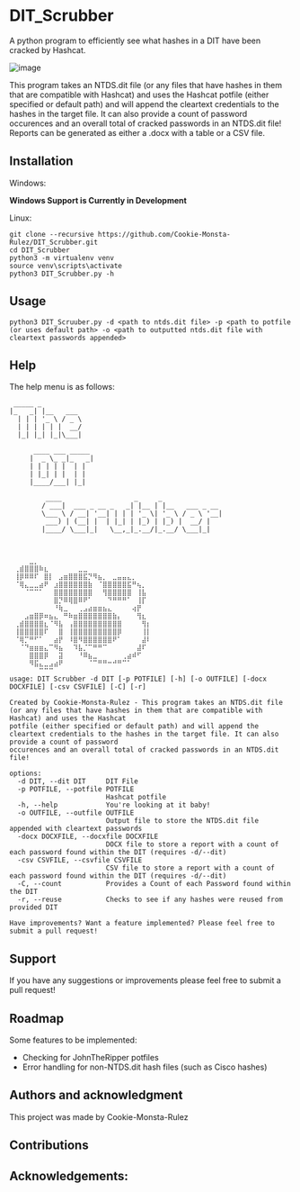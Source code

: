 # DIT_Scrubber
A python program to efficiently see what hashes in a DIT have been cracked by Hashcat. 

![image](https://github.com/user-attachments/assets/abd6c8f5-9cab-494e-ac27-643a0cad37a2)

This program takes an NTDS.dit file (or any files that have hashes in them that are compatible with Hashcat) and uses the Hashcat potfile (either specified or default path) and will append the cleartext credentials to the hashes in the target file. It can also provide a count of password occurences and an overall total of cracked passwords in an NTDS.dit file! Reports can be generated as either a .docx with a table or a CSV file. 

## Installation

Windows:

**Windows Support is Currently in Development**

Linux: 
```
git clone --recursive https://github.com/Cookie-Monsta-Rulez/DIT_Scrubber.git 
cd DIT_Scrubber
python3 -m virtualenv venv
source venv\scripts\activate
python3 DIT_Scrubber.py -h
```

## Usage

```
python3 DIT_Scruuber.py -d <path to ntds.dit file> -p <path to potfile (or uses default path> -o <path to outputted ntds.dit file with cleartext passwords appended> 
```

## Help

The help menu is as follows: 

```
 _____ _
|_   _| |__   ___ 
  | | | '_ \ / _ \
  | | | | | |  __/
  |_| |_| |_|\___|

      ____ ___ _____ 
     |  _ \_ _|_   _|
     | | | | |  | |  
     | |_| | |  | |  
     |____/___| |_|  

         ____                  _     _
        / ___|  ___ _ __ _   _| |__ | |__   ___ _ __ 
        \___ \ / __| '__| | | | '_ \| '_ \ / _ \ '__|
         ___) | (__| |  | |_| | |_) | |_) |  __/ |
        |____/ \___|_|   \__,_|_.__/|_.__/ \___|_|



⠀⠀⠀⠀⣀⡀⠀⠀⠀⠀⠀⠀⠀⠀⠀⠀⠀⠀⠀⠀⠀⠀⠀⠀⠀⠀⠀⠀⠀⠀
⠀⢀⣾⣿⣿⣿⠷⣆⠀⠀⠀⠀⠀⠀⣀⣀⠀⠀⠀⠀⠀⠀⠀⠀⠀⠀⠀⠀⠀⠀
⠀⢸⡿⠿⠿⠏⠀⣿⡇⠀⣠⣶⣿⣿⣿⣯⡙⠻⣦⡀⠀⣀⣤⣤⣄⡀⠀⠀⠀⠀
⠀⠈⢿⣄⣀⣀⣴⠟⠀⣰⣿⣿⣿⣿⣿⣿⣷⠀⠈⣿⣿⣿⣿⣿⣯⠛⢦⡀⠀⠀
⠀⠀⠀⠈⠉⠉⠁⠀⠀⣿⣿⣿⣿⣿⣿⣿⣿⠀⠀⢻⣿⣿⣿⣿⣿⠀⢸⣧⠀⠀
⠀⠀⠀⠀⠀⠀⠀⠀⠀⣿⡙⠿⢿⣿⠿⠟⠁⠀⠀⠀⠙⠛⠛⠛⠁⠀⢸⡏⠀⠀
⠀⠀⠀⠀⠀⠀⠀⠀⠀⠘⢷⣀⠀⠀⢀⣠⣴⣶⣶⣦⣄⠀⠀⠀⠀⢴⡟⠀⠀⠀
⠀⠀⠀⣠⣶⣿⡿⠶⣦⣄⠀⠛⠷⣶⣿⣿⣿⣿⣿⣿⣿⣷⡄⠀⠀⠀⢻⣆⠀⠀
⠀⢀⣾⣿⣿⣿⣿⣆⠈⠻⣧⠀⢠⣿⣿⣿⣿⣿⣿⣿⣿⣿⣿⠀⠀⠀⠀⢻⡆⠀
⠀⢸⣿⣿⣿⣿⣿⠏⠀⠀⣿⠀⢸⣿⣿⣿⣿⣿⣿⣿⣿⣿⡿⠀⠀⠀⠀⢸⡇⠀
⠀⠈⢿⡉⠛⠋⠁⠀⠀⣴⡟⠀⠸⣿⠻⣿⣿⣿⣿⣿⣿⠟⠁⠀⠀⠀⠀⣼⠇⠀
⠀⠀⠈⠙⣶⣶⣶⣄⠉⠻⣦⠀⠀⠹⣧⡈⠉⠛⠛⠉⠀⠀⠀⠀⠀⠀⣼⠏⠀⠀
⠀⠀⠀⠀⣿⣿⣿⡿⠀⠀⣽⠀⠀⠀⠘⠿⣦⣀⠀⠀⠀⠀⠀⢀⣴⠾⠋⠀⠀⠀
⠀⠀⠀⠀⠻⣯⣄⣀⣠⣴⠟⠀⠀⠀⠀⠀⠈⠉⠛⠛⠒⠚⠛⠉⠁⠀⠀⠀⠀⠀
⠀⠀⠀⠀⠀⠀⠉⠉⠉⠀⠀⠀⠀⠀⠀⠀⠀⠀⠀⠀⠀⠀⠀⠀⠀⠀⠀⠀⠀⠀
usage: DIT Scrubber -d DIT [-p POTFILE] [-h] [-o OUTFILE] [-docx DOCXFILE] [-csv CSVFILE] [-C] [-r]

Created by Cookie-Monsta-Rulez - This program takes an NTDS.dit file (or any files that have hashes in them that are compatible with Hashcat) and uses the Hashcat      
potfile (either specified or default path) and will append the cleartext credentials to the hashes in the target file. It can also provide a count of password
occurences and an overall total of cracked passwords in an NTDS.dit file!

options:
  -d DIT, --dit DIT     DIT File
  -p POTFILE, --potfile POTFILE
                        Hashcat potfile
  -h, --help            You're looking at it baby!
  -o OUTFILE, --outfile OUTFILE
                        Output file to store the NTDS.dit file appended with cleartext passwords
  -docx DOCXFILE, --docxfile DOCXFILE
                        DOCX file to store a report with a count of each password found within the DIT (requires -d/--dit)
  -csv CSVFILE, --csvfile CSVFILE
                        CSV file to store a report with a count of each password found within the DIT (requires -d/--dit)
  -C, --count           Provides a Count of each Password found within the DIT
  -r, --reuse           Checks to see if any hashes were reused from provided DIT

Have improvements? Want a feature implemented? Please feel free to submit a pull request!

```

## Support
If you have any suggestions or improvements please feel free to submit a pull request!

## Roadmap
Some features to be implemented: 
- Checking for JohnTheRipper potfiles
- Error handling for non-NTDS.dit hash files (such as Cisco hashes)

## Authors and acknowledgment
This project was made by Cookie-Monsta-Rulez

## Contributions

## Acknowledgements: 





